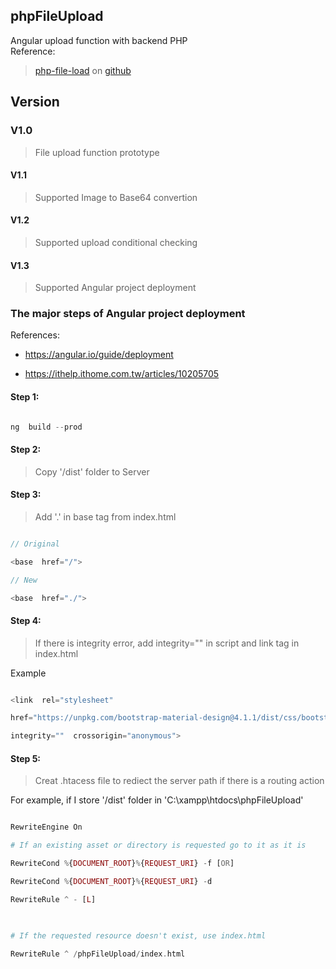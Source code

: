 ## phpFileUpload

Angular upload function with backend PHP <br/>
 Reference: <br/>

>  [php-file-load](https://www.techiediaries.com/php-file-upload-tutorial/) on [github](https://github.com/techiediaries/php-angular-file-upload)

## Version

### V1.0

> File upload function prototype

#### V1.1

> Supported Image to Base64 convertion

#### V1.2

> Supported upload conditional checking

#### V1.3

> Supported Angular project deployment

  

### The major steps of Angular project deployment

References:

- https://angular.io/guide/deployment

- https://ithelp.ithome.com.tw/articles/10205705

#### Step 1:

```js

ng  build --prod

```

#### Step 2:

> Copy '/dist' folder to Server <br/>

#### Step 3:

> Add '.' in base tag from index.html

```php

// Original

<base  href="/">

// New

<base  href="./">

```

#### Step 4:

> If there is integrity error, add integrity="" in script and link tag in index.html <br/>

Example

```js

<link  rel="stylesheet"

href="https://unpkg.com/bootstrap-material-design@4.1.1/dist/css/bootstrap-material-design.css"

integrity=""  crossorigin="anonymous">

```

#### Step 5:

> Creat .htacess file to rediect the server path if there is a routing action <br/>

For example, if I store '/dist' folder in 'C:\xampp\htdocs\phpFileUpload'

```php

RewriteEngine On

# If an existing asset or directory is requested go to it as it is

RewriteCond %{DOCUMENT_ROOT}%{REQUEST_URI} -f [OR]

RewriteCond %{DOCUMENT_ROOT}%{REQUEST_URI} -d

RewriteRule ^ - [L]

  

# If the requested resource doesn't exist, use index.html

RewriteRule ^ /phpFileUpload/index.html

```
